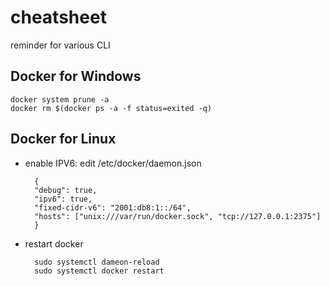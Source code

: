 # cheatsheet
reminder for various CLI

## Docker for Windows

    docker system prune -a
    docker rm $(docker ps -a -f status=exited -q)
    
## Docker for Linux

* enable IPV6: edit /etc/docker/daemon.json

        {
        "debug": true,
        "ipv6": true,
        "fixed-cidr-v6": "2001:db8:1::/64",
        "hosts": ["unix:///var/run/docker.sock", "tcp://127.0.0.1:2375"]
        }
        
* restart docker

        sudo systemctl dameon-reload
        sudo systemctl docker restart
